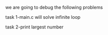 we are going to debug the following problems

task 1-main.c will solve infinite loop

task 2-print largest number
